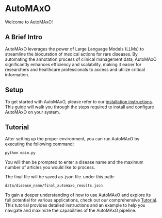 # AutoMAxO

Welcome to AutoMAxO! 

## A Brief Intro

AutoMAxO leverages the power of Large Language Models (LLMs) to streamline the biocuration of medical actions for rare diseases. By automating the annotation process of clinical management data, AutoMAxO significantly enhances efficiency and scalability, making it easier for researchers and healthcare professionals to access and utilize critical information.

## Setup

To get started with AutoMAxO, please refer to our [installation instructions](install.md). This guide will walk you through the steps required to install and configure AutoMAxO on your system.


## Tutorial

After setting up the proper environment, you can run AutoMAxO by executing the following command:

```bash
python main.py
```

You will then be prompted to enter a disease name and the maximum number of articles you would like to process.


The final file will be saved as .json file. under this path:
```bash
data/disease_name/final_automaxo_results.json
```


To gain a deeper understanding of how to use AutoMAxO and explore its full potential for various applications, check out our comprehensive [Tutorial](tutorial.md). This tutorial provides detailed instructions and an example to help you navigate and maximize the capabilities of the AutoMAxO pipeline.















